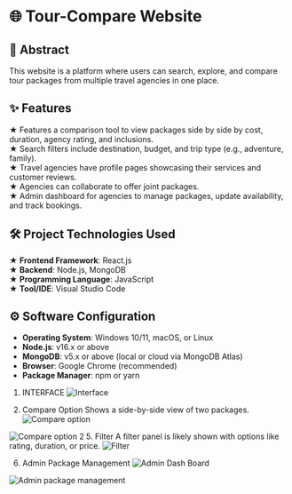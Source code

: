 # 🌐 Tour-Compare Website

## 📄 Abstract  
This website is a platform where users can search, explore, and compare tour packages from multiple travel agencies in one place.

## ✨ Features  
★ Features a comparison tool to view packages side by side by cost, duration, agency rating, and inclusions.  
★ Search filters include destination, budget, and trip type (e.g., adventure, family).  
★ Travel agencies have profile pages showcasing their services and customer reviews.  
★ Agencies can collaborate to offer joint packages.  
★ Admin dashboard for agencies to manage packages, update availability, and track bookings.

## 🛠️ Project Technologies Used  
★ **Frontend Framework**: React.js  
★ **Backend**: Node.js, MongoDB  
★ **Programming Language**: JavaScript  
★ **Tool/IDE**: Visual Studio Code  

## ⚙️ Software Configuration  
- **Operating System**: Windows 10/11, macOS, or Linux  
- **Node.js**: v16.x or above  
- **MongoDB**: v5.x or above (local or cloud via MongoDB Atlas)  
- **Browser**: Google Chrome (recommended)  
- **Package Manager**: npm or yarn 

1. INTERFACE
   ![Interface](https://github.com/user-attachments/assets/7f5a5ea9-5203-4bd5-aaa8-416fe1cbde2b)
   
3. Compare Option
   Shows a side-by-side view of two packages.
   ![Compare option](https://github.com/user-attachments/assets/a9931b1c-4689-4d35-bc72-64691724e4ca)

![Compare option 2](https://github.com/user-attachments/assets/82f5a72b-a191-4170-b35c-59c64a458e2f)
5. Filter
   A filter panel is likely shown with options like rating, duration, or price.
   ![Filter ](https://github.com/user-attachments/assets/886b801e-e805-43bb-9161-c71aaf7f658f)

6.  Admin Package Management
![Admin Dash Board](https://github.com/user-attachments/assets/3035a01a-5112-4c31-8579-633943bf26e5)

![Admin package management](https://github.com/user-attachments/assets/cb73962b-a30a-47c5-86c5-2a0e4566a0b2)


